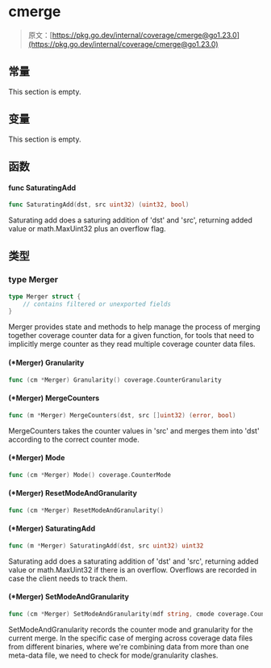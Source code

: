 # cmerge

> 原文：[https://pkg.go.dev/internal/coverage/cmerge@go1.23.0](https://pkg.go.dev/internal/coverage/cmerge@go1.23.0)






  
  
  
  
  

## 常量 

This section is empty.

## 变量

This section is empty.

## 函数

#### func SaturatingAdd 

``` go
func SaturatingAdd(dst, src uint32) (uint32, bool)
```

Saturating add does a saturing addition of 'dst' and 'src', returning added value or math.MaxUint32 plus an overflow flag.

## 类型

### type Merger 

``` go
type Merger struct {
	// contains filtered or unexported fields
}
```

Merger provides state and methods to help manage the process of merging together coverage counter data for a given function, for tools that need to implicitly merge counter as they read multiple coverage counter data files.

#### (*Merger) Granularity 

``` go
func (cm *Merger) Granularity() coverage.CounterGranularity
```

#### (*Merger) MergeCounters 

``` go
func (m *Merger) MergeCounters(dst, src []uint32) (error, bool)
```

MergeCounters takes the counter values in 'src' and merges them into 'dst' according to the correct counter mode.

#### (*Merger) Mode 

``` go
func (cm *Merger) Mode() coverage.CounterMode
```

#### (*Merger) ResetModeAndGranularity 

``` go
func (cm *Merger) ResetModeAndGranularity()
```

#### (*Merger) SaturatingAdd 

``` go
func (m *Merger) SaturatingAdd(dst, src uint32) uint32
```

Saturating add does a saturating addition of 'dst' and 'src', returning added value or math.MaxUint32 if there is an overflow. Overflows are recorded in case the client needs to track them.

#### (*Merger) SetModeAndGranularity 

``` go
func (cm *Merger) SetModeAndGranularity(mdf string, cmode coverage.CounterMode, cgran coverage.CounterGranularity) error
```

SetModeAndGranularity records the counter mode and granularity for the current merge. In the specific case of merging across coverage data files from different binaries, where we're combining data from more than one meta-data file, we need to check for mode/granularity clashes.